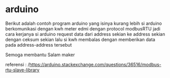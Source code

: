# arduino
Berikut adalah contoh program arduino yang isinya kurang lebih si arduino berkomunikasi dengan kwh meter edmi dengan protocol modbusRTU
jadi cara kerjanya si arduino request data dari address sekian ke address sekian dengan ceksum sekian lalu si kwh membalas dengan memberikan data pada address-address tersebut

Semoga membantu 
Salam maker

referensi : /https://arduino.stackexchange.com/questions/36516/modbus-rtu-slave-library   

